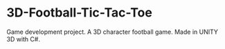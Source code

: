 # 3D-Football-Tic-Tac-Toe
Game development project. A 3D character football game. Made in UNITY 3D with C#. 
